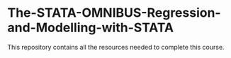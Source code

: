 # The-STATA-OMNIBUS-Regression-and-Modelling-with-STATA
This repository contains all the resources needed to complete this course.
